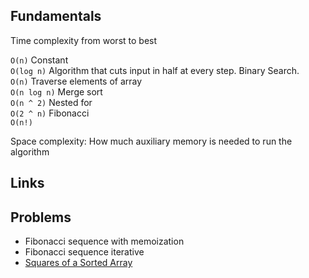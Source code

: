 ## Fundamentals

Time complexity from worst to best  

`O(n)` Constant  
`O(log n)` Algorithm that cuts input in half at every step. Binary Search.     
`O(n)` Traverse elements of array  
`O(n log n)` Merge sort  
`O(n ^ 2)` Nested for  
`O(2 ^ n)` Fibonacci  
`O(n!)`  

Space complexity: How much auxiliary memory is needed to run the algorithm  

## Links


## Problems

- Fibonacci sequence with memoization
- Fibonacci sequence iterative
- [Squares of a Sorted Array](https://leetcode.com/problems/squares-of-a-sorted-array/description/)
